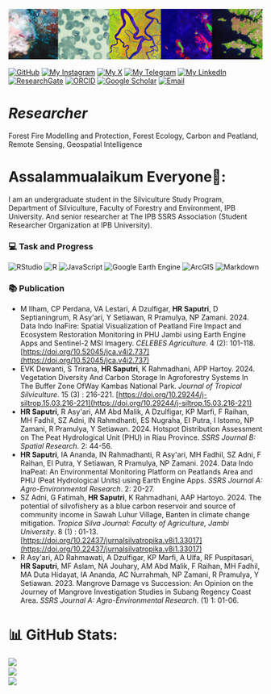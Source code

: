 <p align="center" style="margin-bottom: 1px;">
  <img src="BG hanum1.png" alt="BG hanum1.png" width="100%" style="max-height: 100px; object-fit: cover;"/>
<p
  
[![GitHub](https://img.shields.io/badge/GitHub-hanumresti-black?style=social&logo=github&logoColor=pink)](https://github.com/hanumresti)   [![My Instagram](https://img.shields.io/badge/My-Instagram-DD2A7B?style=flat&logo=instagram&logoColor=DD2A7B&labelColor=444444)](https://instagram.com/hanum_resti)   [![My X](https://img.shields.io/badge/My-X-000000?style=flat&logo=twitter&logoColor=white&labelColor=444444)](https://x.com/HanumResti)   [![My Telegram](https://img.shields.io/badge/My-Telegram-26A5E4?style=flat&logo=telegram&logoColor=26A5E4&labelColor=444444)](https://t.me/hanumrestis)   [![My LinkedIn](https://img.shields.io/badge/My-LinkedIn-0077B5?style=flat&logo=linkedin&logoColor=white&labelColor=444444)](https://www.linkedin.com/in/hanum-resti-saputri-497448246/)   [![ResearchGate](https://img.shields.io/badge/ResearchGate-00CCBB?style=flat&logo=ResearchGate&logoColor=white)](https://www.researchgate.net/profile/Hanum-Resti-Saputri?ev=hdr_xprf)   [![ORCID](https://img.shields.io/badge/ORCID-A6CE39?style=flat&logo=orcid&logoColor=white)](https://orcid.org/0009-0001-9904-2803)     [![Google Scholar](https://img.shields.io/badge/Google%20Scholar-4285F4?style=flat&logo=google-scholar&logoColor=white)](https://scholar.google.com/citations?user=OC3nLNYAAAAJ)   [![Email](https://img.shields.io/badge/Email-D14836?style=flat&logo=gmail&logoColor=white)](mailto:hanumrestisaputri@gmail.com) 



# *Researcher*
Forest Fire Modelling and Protection, Forest Ecology, Carbon and Peatland, Remote Sensing, Geospatial Intelligence  


# Assalammualaikum Everyone👋:
I am an undergraduate student in the Silviculture Study Program, Department of Silviculture, Faculty of Forestry and Environment, IPB University. And senior researcher at The IPB SSRS Association (Student Researcher Organization at IPB University).


### 💻 Task and Progress
![RStudio](https://img.shields.io/badge/RStudio-75AADB?style=for-the-badge&logo=r&logoColor=white)
![R](https://img.shields.io/badge/R-276DC3?style=for-the-badge&logo=rstudioide&logoColor=white)
![JavaScript](https://img.shields.io/badge/javascript-black?style=for-the-badge&logo=javascript&logoColor=FFD700)
![Google Earth Engine](https://img.shields.io/badge/Google%20Earth%20Engine-34A853?style=for-the-badge&logo=googleearthengine&logoColor=white)
![ArcGIS](https://img.shields.io/badge/ArcGIS-4479A1?style=for-the-badge&logo=esri&logoColor=white)
![Markdown](https://img.shields.io/badge/MARKDOWN-3C3C3D?style=for-the-badge&logo=markdown&logoColor=white)

### 📚 Publication
- M Ilham, CP Perdana, VA Lestari, A Dzulfigar, **HR Saputri**, D Septianingrum, R Asy'ari, Y Setiawan, R Pramulya, NP Zamani. 2024. Data Indo InaFire: Spatial Visualization of Peatland Fire Impact and Ecosystem Restoration Monitoring in PHU Jambi using Earth Engine Apps and Sentinel-2 MSI Imagery. *CELEBES Agriculture*. 4 (2): 101-118. [https://doi.org/10.52045/jca.v4i2.737](https://doi.org/10.52045/jca.v4i2.737)
- EVK Dewanti, S Trirana, **HR Saputri**, K Rahmadhani, APP Hartoy. 2024. Vegetation Diversity And Carbon Storage In Agroforestry Systems In The Buffer Zone OfWay Kambas National Park. *Journal of Tropical Silviculture*. 15 (3) : 216-221. [https://doi.org/10.29244/j-siltrop.15.03.216-221](https://doi.org/10.29244/j-siltrop.15.03.216-221)
- **HR Saputri**, R Asy'ari, AM Abd Malik, A Dzulfigar, KP Marfi, F Raihan, MH Fadhil, SZ Adni,  IN Rahmdhanti, ES Nugraha, EI Putra, I Istomo, NP Zamani, R Pramulya, Y Setiawan. 2024. Hotspot Distribution Assessment on The Peat Hydrological Unit (PHU) in Riau Province. *SSRS Journal B: Spatial Research*. 2: 44-56.
- **HR Saputri**, IA Ananda, IN Rahmadhanti, R Asy'ari, MH Fadhil, SZ Adni, F Raihan, EI Putra, Y Setiawan, R Pramulya, NP Zamani. 2024. Data Indo InaPeat: An Environmental Monitoring Platform on Peatlands Area and PHU (Peat Hydrological Units) using Earth Engine Apps. *SSRS Journal A: Agro-Environmental Research*.  2: 20-27.
- SZ Adni, G Fatimah, **HR Saputri**, K Rahmadhani, AAP Hartoyo. 2024. The potential of silvofishery as a blue carbon reservoir and source of community income in Sawah Luhur Village, Banten in climate change mitigation. *Tropica Silva Journal: Faculty of Agriculture, Jambi University*. 8 (1) : 01-13. [https://doi.org/10.22437/jurnalsilvatropika.v8i1.33017](https://doi.org/10.22437/jurnalsilvatropika.v8i1.33017)
- R Asy'ari, AD Rahmawati, A Dzulfigar, KP Marfi, A Ulfa, RF Puspitasari, **HR Saputri**, MF Aslam, NA Jouhary, AM Abd Malik, F Raihan, MH Fadhil, MA Duta Hidayat, IA Ananda, AC Nurrahmah, NP Zamani, R Pramulya, Y Setiawan. 2023. Mangrove Damage vs Succession: An Opinion on the Journey of Mangrove Investigation Studies in Subang Regency Coast Area. *SSRS Journal A: Agro-Environmental Research*. (1) 1: 01-06.


# 📊 GitHub Stats:
![](https://github-readme-stats.vercel.app/api?username=hanumresti&theme=shadow_blue&hide_border=false&include_all_commits=true&count_private=true)<br/>
![](https://github-readme-streak-stats.herokuapp.com/?user=hanumrsti&theme=shadow_blue&hide_border=false)<br/>
![](https://github-readme-stats.vercel.app/api/top-langs/?username=hanumresti&theme=shadow_blue&hide_border=false&include_all_commits=true&count_private=true&layout=compact)


<!-- Proudly created with GPRM ( https://gprm.itsvg.in ) -->

